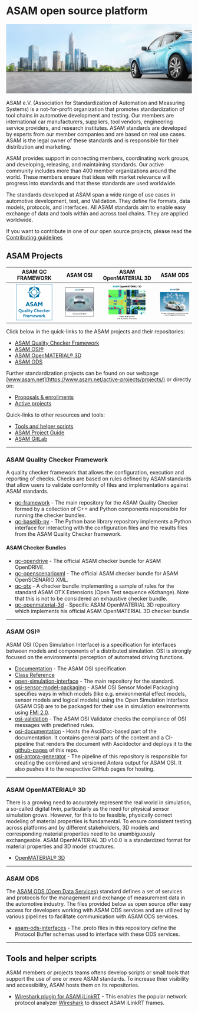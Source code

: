 # ASAM open source platform
[![tp header](/doc/img/Asam_Background_1.jpg)](http://www.asam.net/)

ASAM e.V. (Association for Standardization of Automation and Measuring Systems) is a not-for-profit organization that promotes standardization of tool chains in automotive development and testing. Our members are international car manufacturers, suppliers, tool vendors, engineering service providers, and research institutes. ASAM standards are developed by experts from our member companies and are based on real use cases. ASAM is the legal owner of these standards and is responsible for their distribution and marketing.

ASAM provides support in connecting members, coordinating work groups, and developing, releasing, and maintaining standards. Our active community includes more than 400 member organizations around the world. These members ensure that ideas with market relevance will progress into standards and that these standards are used worldwide. 

The standards developed at ASAM span a wide range of use cases in automotive development, test, and Validation. They define file formats, data models, protocols, and interfaces. All ASAM standards aim to enable easy exchange of data and tools within and across tool chains. They are applied worldwide.

If you want to contribute in one of our open source projects, please read the [Contributing guidelines](https://github.com/asam-ev/.github/blob/main/profile/CONTRIBUTING.md) 

## ASAM Projects


| ASAM QC FRAMEWORK            | ASAM OSI              | ASAM OpenMATERIAL 3D     | ASAM ODS |
|:----------------------------:|:---------------------:|:------------------------:|:------------------------:|
| [<img src="/doc/img/QC_official.png" width="100" />](https://github.com/asam-ev/qc-framework) | [<img src="/doc/img/OSI.jpg" width="100" />](https://github.com/OpenSimulationInterface/open-simulation-interface) | [<img src="/doc/img/OpenMATERIAL_official.jfif" width="100" />](https://github.com/asam-ev/OpenMATERIAL) | [<img src="/doc/img/ODS_official.jfif" width="100" />](https://github.com/asam-ev/ASAM-ODS-Interfaces) |

Click below in the quick-links to the ASAM projects and their repositories:
- [ASAM Quality Checker Framework](#asam-quality-checker-framework)
- [ASAM OSI®](#asam-osi)
- [ASAM OpenMATERIAL® 3D](#asam-openmaterial-3d)
- [ASAM ODS](#asam-ods)

Further standardization projects can be found on our webpage [www.asam.net](https://www.asam.net/active-projects/projects/) or directly on:
- [Proposals & enrollments](https://www.asam.net/active-projects/proposals/)
- [Active projects](https://www.asam.net/active-projects/projects/ )

Quick-links to other resources and tools:
- [Tools and helper scripts](#tools-and-helper-scripts)
- [ASAM Project Guide](https://asam-ev.github.io/asam-project-guide/asamprojectguide/latest/index.html)
- [ASAM GitLab](https://code.asam.net/simulation/openx)

---

### ASAM Quality Checker Framework

A quality checker framework that allows the configuration, execution and reporting of checks. Checks are based on rules defined by ASAM standards that allow users to validate conformity of files and implementations against ASAM standards.

- [qc-framework](https://github.com/asam-ev/qc-framework) - The main repository for the ASAM Quality Checker formed by a collection of C++ and Python components responsible for running the checker bundles.
- [qc-baselib-py](https://github.com/asam-ev/qc-baselib-py) - The Python base library repository implements a Python interface for interacting with the configuration files and the results files from the ASAM Quality Checker framework.

#### ASAM Checker Bundles
- [qc-opendrive](https://github.com/asam-ev/qc-opendrive) - The official ASAM checker bundle for ASAM OpenDRIVE.
- [qc-openscenarioxml](https://github.com/asam-ev/qc-openscenarioxml) - The official ASAM checker bundle for ASAM OpenSCENARIO XML.
- [qc-otx](https://github.com/asam-ev/qc-otx) - A checker bundle implementing a sample of rules for the standard ASAM OTX Extensions (Open Test sequence eXchange). Note that this is not to be considered an exhaustive checker bundle.
- [qc-openmaterial-3d](https://github.com/asam-ev/qc-openmaterial-3d/tree/develop) - Specific ASAM OpenMATERIAL 3D repository which implements his official ASAM OpenMATERIAL 3D checker bundle

---

### ASAM OSI®
ASAM OSI (Open Simulation Interface) is a specification for interfaces between models and components of a distributed simulation. OSI is strongly focused on the environmental perception of automated driving functions.

- [Documentation](https://opensimulationinterface.github.io/osi-antora-generator/asamosi/latest/specification/index.html) - The ASAM OSI specification
- [Class Reference](https://opensimulationinterface.github.io/osi-antora-generator/asamosi/latest/gen/annotated.html)
- [open-simulation-interface](https://github.com/OpenSimulationInterface/open-simulation-interface) - The main repository for the standard.
- [osi-sensor-model-packaging](https://github.com/OpenSimulationInterface/osi-sensor-model-packaging) - ASAM OSI Sensor Model Packaging specifies ways in which models (like e.g. environmental effect models, sensor models and logical models) using the Open Simulation Interface (ASAM OSI) are to be packaged for their use in simulation environments using [FMI 2.0](https://report.asam.net/fmi-functional-mock-up-interface).
- [osi-validation](https://github.com/OpenSimulationInterface/osi-validation) - The ASAM OSI Validator checks the compliance of OSI messages with predefined rules.
- [osi-documentation](https://github.com/OpenSimulationInterface/osi-documentation) - Hosts the AsciiDoc-based part of the documentation. It contains general parts of the content and a CI-pipeline that renders the document with Asciidoctor and deploys it to the [github-pages](https://github.com/OpenSimulationInterface/osi-documentation/deployments/github-pages) of this repo.
- [osi-antora-generator](https://github.com/OpenSimulationInterface/osi-antora-generator) - The pipeline of this repository is responsible for creating the combined and versioned Antora output for ASAM OSI. It also pushes it to the respective GitHub pages for hosting.

---

### ASAM OpenMATERIAL® 3D

There is a growing need to accurately represent the real world in simulation, a so-called digital twin, particularly as the need for physical sensor simulation grows. However, for this to be feasible, physically correct modeling of material properties is fundamental. To ensure consistent testing across platforms and by different stakeholders, 3D models and corresponding material properties need to be unambiguously exchangeable. ASAM OpenMATERIAL 3D v1.0.0 is a standardized format for material properties and 3D model structures.   

- [OpenMATERIAL® 3D](https://github.com/asam-ev/OpenMATERIAL)

---

### ASAM ODS

The [ASAM ODS (Open Data Services)](https://www.asam.net/standards/detail/ods/) standard defines a set of services and protocols for the management and exchange of measurement data in the automotive industry. The files provided below as open source offer easy access for developers working with ASAM ODS services and are utilized by various pipelines to facilitate communication with ASAM ODS services.

- [asam-ods-interfaces](https://github.com/asam-ev/ASAM-ODS-Interfaces) - The .proto files in this repository define the Protocol Buffer schemas used to interface with these ODS services.

---

## Tools and helper scripts

ASAM members or projects teams oftens develop scripts or small tools that support the use of one or more ASAM standards. To increase thier visibility and accessibility, ASAM hosts them on its repositories.

- [Wireshark plugin for ASAM iLinkRT](https://github.com/asam-ev/Wireshark-iLinkRT) - This enables the popular network protocol analyzer [Wireshark](https://www.wireshark.org/) to dissect ASAM iLinkRT frames. 



